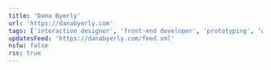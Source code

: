 ```yaml
---
title: 'Dana Byerly'
url: 'https://danabyerly.com'
tags: ['interaction designer', 'front-end developer', 'prototyping', 'writing']
updatesFeed: 'https://danabyerly.com/feed.xml'
nsfw: false
rss: true
---
```


